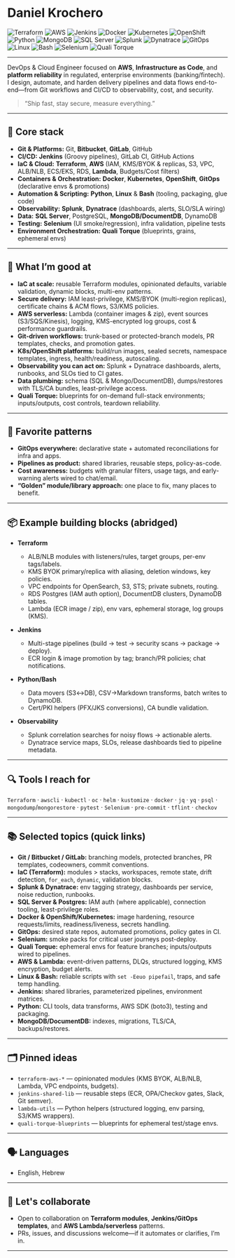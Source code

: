 # Daniel Krochero


![Terraform](https://img.shields.io/badge/IaC-Terraform-7B42BC?logo=terraform&logoColor=white)
![AWS](https://img.shields.io/badge/Cloud-AWS-FF9900?logo=amazonaws&logoColor=white)
![Jenkins](https://img.shields.io/badge/CI%2FCD-Jenkins-D24939?logo=jenkins&logoColor=white)
![Docker](https://img.shields.io/badge/Containers-Docker-2496ED?logo=docker&logoColor=white)
![Kubernetes](https://img.shields.io/badge/Orchestration-Kubernetes-326CE5?logo=kubernetes&logoColor=white)
![OpenShift](https://img.shields.io/badge/PaaS-OpenShift-EE0000?logo=redhatopenshift&logoColor=white)
![Python](https://img.shields.io/badge/Language-Python-3776AB?logo=python&logoColor=white)
![MongoDB](https://img.shields.io/badge/Database-MongoDB-47A248?logo=mongodb&logoColor=white)
![SQL Server](https://img.shields.io/badge/Database-SQL%20Server-CC2927?logo=microsoftsqlserver&logoColor=white)
![Splunk](https://img.shields.io/badge/Observability-Splunk-000000?logo=splunk&logoColor=white)
![Dynatrace](https://img.shields.io/badge/Monitoring-Dynatrace-1496FF?logo=dynatrace&logoColor=white)
![GitOps](https://img.shields.io/badge/Workflow-GitOps-FF4088?logo=git&logoColor=white)
![Linux](https://img.shields.io/badge/OS-Linux-FCC624?logo=linux&logoColor=black)
![Bash](https://img.shields.io/badge/Shell-Bash-4EAA25?logo=gnubash&logoColor=white)
![Selenium](https://img.shields.io/badge/Testing-Selenium-43B02A?logo=selenium&logoColor=white)
![Quali Torque](https://img.shields.io/badge/Environments-Quali%20Torque-0066CC?logo=qualcomm&logoColor=white)

---


DevOps & Cloud Engineer focused on **AWS**, **Infrastructure as Code**, and **platform reliability** in regulated, enterprise environments (banking/fintech). I design, automate, and harden delivery pipelines and data flows end-to-end—from Git workflows and CI/CD to observability, cost, and security.

> “Ship fast, stay secure, measure everything.”

---

## 🔧 Core stack

- **Git & Platforms:** Git, **Bitbucket**, **GitLab**, GitHub
- **CI/CD:** **Jenkins** (Groovy pipelines), GitLab CI, GitHub Actions
- **IaC & Cloud:** **Terraform**, **AWS** (IAM, KMS/BYOK & replicas, S3, VPC, ALB/NLB, ECS/EKS, RDS, **Lambda**, Budgets/Cost filters)
- **Containers & Orchestration:** **Docker**, **Kubernetes**, **OpenShift**, **GitOps** (declarative envs & promotions)
- **Automation & Scripting:** **Python**, **Linux** & **Bash** (tooling, packaging, glue code)
- **Observability:** **Splunk**, **Dynatrace** (dashboards, alerts, SLO/SLA wiring)
- **Data:** **SQL Server**, PostgreSQL, **MongoDB/DocumentDB**, DynamoDB
- **Testing:** **Selenium** (UI smoke/regression), infra validation, pipeline tests
- **Environment Orchestration:** **Quali Torque** (blueprints, grains, ephemeral envs)

---

## 🧭 What I’m good at

- **IaC at scale:** reusable Terraform modules, opinionated defaults, variable validation, dynamic blocks, multi-env patterns.
- **Secure delivery:** IAM least-privilege, KMS/BYOK (multi-region replicas), certificate chains & ACM flows, S3/KMS policies.
- **AWS serverless:** Lambda (container images & zip), event sources (S3/SQS/Kinesis), logging, KMS-encrypted log groups, cost & performance guardrails.
- **Git-driven workflows:** trunk-based or protected-branch models, PR templates, checks, and promotion gates.
- **K8s/OpenShift platforms:** build/run images, sealed secrets, namespace templates, ingress, health/readiness, autoscaling.
- **Observability you can act on:** Splunk + Dynatrace dashboards, alerts, runbooks, and SLOs tied to CI gates.
- **Data plumbing:** schema (SQL & Mongo/DocumentDB), dumps/restores with TLS/CA bundles, least-privilege access.
- **Quali Torque:** blueprints for on-demand full-stack environments; inputs/outputs, cost controls, teardown reliability.

---

## 🧪 Favorite patterns

- **GitOps everywhere:** declarative state + automated reconciliations for infra and apps.
- **Pipelines as product:** shared libraries, reusable steps, policy-as-code.
- **Cost awareness:** budgets with granular filters, usage tags, and early-warning alerts wired to chat/email.
- **“Golden” module/library approach:** one place to fix, many places to benefit.

---

## 📦 Example building blocks (abridged)

- **Terraform**
  - ALB/NLB modules with listeners/rules, target groups, per-env tags/labels.
  - KMS BYOK primary/replica with aliasing, deletion windows, key policies.
  - VPC endpoints for OpenSearch, S3, STS; private subnets, routing.
  - RDS Postgres (IAM auth option), DocumentDB clusters, DynamoDB tables.
  - Lambda (ECR image / zip), env vars, ephemeral storage, log groups (KMS).

- **Jenkins**
  - Multi-stage pipelines (build → test → security scans → package → deploy).
  - ECR login & image promotion by tag; branch/PR policies; chat notifications.

- **Python/Bash**
  - Data movers (S3↔DB), CSV→Markdown transforms, batch writes to DynamoDB.
  - Cert/PKI helpers (PFX/JKS conversions), CA bundle validation.

- **Observability**
  - Splunk correlation searches for noisy flows → actionable alerts.
  - Dynatrace service maps, SLOs, release dashboards tied to pipeline metadata.

---

## 🔍 Tools I reach for

`Terraform` · `awscli` · `kubectl` · `oc` · `helm` · `kustomize` · `docker` · `jq` · `yq` · `psql` · `mongodump`/`mongorestore` · `pytest` · `Selenium` · `pre-commit` · `tflint` · `checkov`

---

## 📚 Selected topics (quick links)

- **Git / Bitbucket / GitLab:** branching models, protected branches, PR templates, codeowners, commit conventions.  
- **IaC (Terraform):** modules > stacks, workspaces, remote state, drift detection, `for_each`, `dynamic`, validation blocks.  
- **Splunk & Dynatrace:** env tagging strategy, dashboards per service, noise reduction, runbooks.  
- **SQL Server & Postgres:** IAM auth (where applicable), connection tooling, least-privilege roles.  
- **Docker & OpenShift/Kubernetes:** image hardening, resource requests/limits, readiness/liveness, secrets handling.  
- **GitOps:** desired state repos, automated promotions, policy gates in CI.  
- **Selenium:** smoke packs for critical user journeys post-deploy.  
- **Quali Torque:** ephemeral envs for feature branches; inputs/outputs wired to pipelines.  
- **AWS & Lambda:** event-driven patterns, DLQs, structured logging, KMS encryption, budget alerts.  
- **Linux & Bash:** reliable scripts with `set -Eeuo pipefail`, traps, and safe temp handling.  
- **Jenkins:** shared libraries, parameterized pipelines, environment matrices.  
- **Python:** CLI tools, data transforms, AWS SDK (boto3), testing and packaging.  
- **MongoDB/DocumentDB:** indexes, migrations, TLS/CA, backups/restores.

---

## 🗂️ Pinned ideas

- `terraform-aws-*` — opinionated modules (KMS BYOK, ALB/NLB, Lambda, VPC endpoints, budgets).  
- `jenkins-shared-lib` — reusable steps (ECR, OPA/Checkov gates, Slack, Git semver).  
- `lambda-utils` — Python helpers (structured logging, env parsing, S3/KMS wrappers).  
- `quali-torque-blueprints` — blueprints for ephemeral test/stage envs.  

---

## 🗣️ Languages

- English, Hebrew

---

## 🤝 Let's collaborate 

- Open to collaboration on **Terraform modules**, **Jenkins/GitOps templates**, and **AWS Lambda/serverless** patterns.  
- PRs, issues, and discussions welcome—if it automates or clarifies, I’m in.

---
